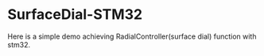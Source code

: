 # SurfaceDial-STM32
 Here is a simple demo achieving RadialController(surface dial) function with stm32.
